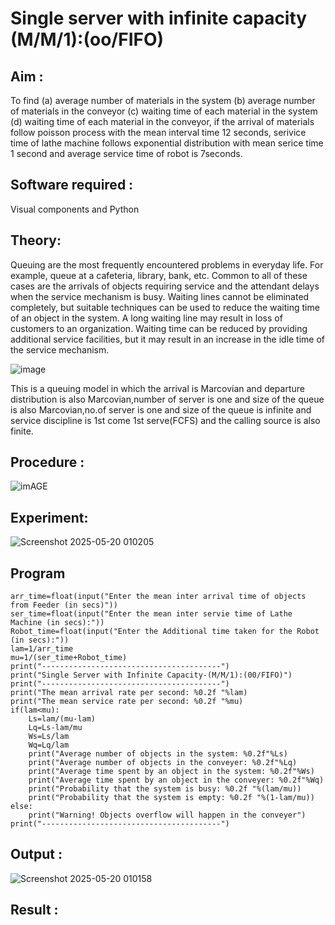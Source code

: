 # Single server with infinite capacity (M/M/1):(oo/FIFO)
## Aim :
To find (a) average number of materials in the system (b) average number of materials in the conveyor (c) waiting time of each material in the system (d) waiting time of each material in the conveyor, if the arrival  of materials follow poisson process with the mean interval time 12 seconds, serivice time of lathe machine follows exponential distribution with mean serice time 1 second and average service time of robot is 7seconds.

## Software required :
Visual components and Python

## Theory:
Queuing are the most frequently encountered problems in everyday life. For example, queue at a cafeteria, library, bank, etc. Common to all of these cases are the arrivals of objects requiring service and the attendant delays when the service mechanism is busy. Waiting lines cannot be eliminated completely, but suitable techniques can be used to reduce the waiting time of an object in the system. A long waiting line may result in loss of customers to an organization. Waiting time can be reduced by providing additional service facilities, but it may result in an increase in the idle time of the service mechanism.

![image](1.png)

This is a queuing model in which the arrival is Marcovian and departure distribution is also Marcovian,number of server is one and size of the queue is also Marcovian,no.of server is one and size of the queue is infinite and service discipline is 1st come 1st serve(FCFS) and the calling source is also finite.

## Procedure :

![imAGE](2.png)



## Experiment:

![Screenshot 2025-05-20 010205](https://github.com/user-attachments/assets/ce324cc6-db31-41ae-bff8-e1d24a600862)

 
## Program

```
arr_time=float(input("Enter the mean inter arrival time of objects from Feeder (in secs)")) 
ser_time=float(input("Enter the mean inter servie time of Lathe Machine (in secs):")) 
Robot_time=float(input("Enter the Additional time taken for the Robot (in secs):")) 
lam=1/arr_time 
mu=1/(ser_time+Robot_time) 
print("----------------------------------------") 
print("Single Server with Infinite Capacity-(M/M/1):(00/FIFO)") 
print("----------------------------------------") 
print("The mean arrival rate per second: %0.2f "%lam) 
print("The mean service rate per second: %0.2f "%mu) 
if(lam<mu): 
    Ls=lam/(mu-lam) 
    Lq=Ls-lam/mu 
    Ws=Ls/lam 
    Wq=Lq/lam 
    print("Average number of objects in the system: %0.2f"%Ls) 
    print("Average number of objects in the conveyer: %0.2f"%Lq) 
    print("Average time spent by an object in the system: %0.2f"%Ws) 
    print("Average time spent by an object in the conveyer: %0.2f"%Wq) 
    print("Probability that the system is busy: %0.2f "%(lam/mu)) 
    print("Probability that the system is empty: %0.2f "%(1-lam/mu)) 
else: 
    print("Warning! Objects overflow will happen in the conveyer") 
print("----------------------------------------")
```
## Output :
![Screenshot 2025-05-20 010158](https://github.com/user-attachments/assets/21309970-6cbe-4ed1-8d5f-ad6fcd1fed32)


## Result :

